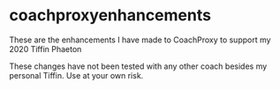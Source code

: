 # coachproxyenhancements
These are the enhancements I have made to CoachProxy to support my 2020 Tiffin Phaeton

These changes have not been tested with any other coach besides my personal Tiffin.  Use at your own risk.
